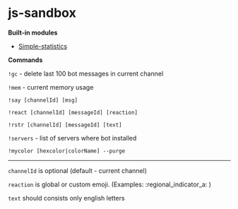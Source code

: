 # **js-sandbox**


**Built-in modules**

* [Simple-statistics](https://github.com/simple-statistics/simple-statistics)

**Commands**

`!gc` - delete last 100 bot messages in current channel

`!mem` - current memory usage

`!say [channelId] [msg]`

`!react [channelId] [messageId] [reaction]`

`!rstr [channelId] [messageId] [text]`

`!servers` - list of servers where bot installed

`!mycolor [hexcolor|colorName] --purge`

___

`channelId` is optional (default - current channel)

`reaction` is global or custom emoji. (Examples: :regional_indicator_a: )

`text` should consists only english letters

